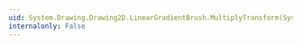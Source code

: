 ```yaml
---
uid: System.Drawing.Drawing2D.LinearGradientBrush.MultiplyTransform(System.Drawing.Drawing2D.Matrix,System.Drawing.Drawing2D.MatrixOrder)
internalonly: False
---
```

